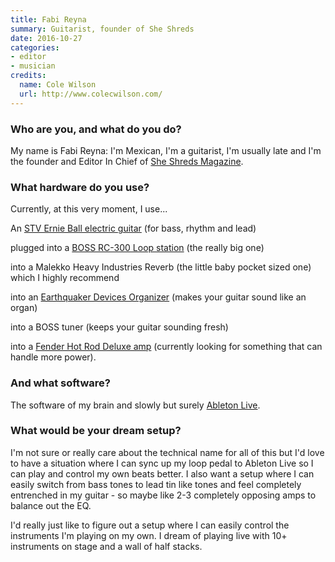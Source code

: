 ```yaml
---
title: Fabi Reyna
summary: Guitarist, founder of She Shreds
date: 2016-10-27
categories:
- editor
- musician
credits:
  name: Cole Wilson
  url: http://www.colecwilson.com/
---
```


### Who are you, and what do you do?

My name is Fabi Reyna: I'm Mexican, I'm a guitarist, I'm usually late and I'm the founder and Editor In Chief of [She Shreds Magazine](http://www.sheshredsmag.com/ "A magazine dedicated to female guitarists."). 

### What hardware do you use?

Currently, at this very moment, I use...

An [STV Ernie Ball electric guitar][st-vincent] (for bass, rhythm and lead)

plugged into a [BOSS RC-300 Loop station][rc-300] (the really big one)

into a Malekko Heavy Industries Reverb (the little baby pocket sized one) which I highly recommend

into an [Earthquaker Devices Organizer][organizer] (makes your guitar sound like an organ) 

into a BOSS tuner (keeps your guitar sounding fresh) 

into a [Fender Hot Rod Deluxe amp][hot-rod-deluxe] (currently looking for something that can handle more power). 

### And what software?

The software of my brain and slowly but surely [Ableton Live][live].

### What would be your dream setup?

I'm not sure or really care about the technical name for all of this but I'd love to have a situation where I can sync up my loop pedal to Ableton Live so I can play and control my own beats better. I also want a setup where I can easily switch from bass tones to lead tin like tones and feel completely entrenched in my guitar - so maybe like 2-3 completely opposing amps to balance out the EQ.

I'd really just like to figure out a setup where I can easily control the instruments I'm playing on my own. I dream of playing live with 10+ instruments on stage and a wall of half stacks.

[hot-rod-deluxe]: https://en.wikipedia.org/wiki/Fender_Hot_Rod_Deluxe "A guitar amp."
[live]: https://www.ableton.com/en/live/ "Musical creation software."
[organizer]: https://www.earthquakerdevices.com/shop/organizer/ "An organ effects pedal."
[rc-300]: https://www.boss.info/us/products/rc-300/ "A musical loop station."
[st-vincent]: https://www.music-man.com/instruments/guitars/st-vincent "An electric guitar."
